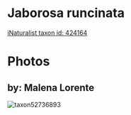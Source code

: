 
Jaborosa runcinata
==================
  
[iNaturalist taxon id: 424164](https://www.inaturalist.org/taxa/424164)
# Photos

## by: Malena Lorente
  
![taxon52736893](https://inaturalist-open-data.s3.amazonaws.com/photos/56972128/medium.jpeg)